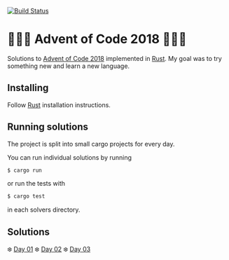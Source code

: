[![Build Status](https://travis-ci.org/Cadiac/adventofcode.svg?branch=2018)](https://travis-ci.org/Cadiac/adventofcode)

# 🎄🎄🎄 Advent of Code 2018 🎄🎄🎄  

Solutions to [Advent of Code 2018](https://adventofcode.com/) implemented in [Rust](https://www.rust-lang.org).
My goal was to try something new and learn a new language.

## Installing

Follow [Rust](https://www.rust-lang.org/en-US/install.html) installation instructions.

## Running solutions

The project is split into small cargo projects for every day.

You can run individual solutions by running

```bash
$ cargo run
```

or run the tests with

```bash
$ cargo test
```

in each solvers directory.

## Solutions

❄️ [Day 01](day01/src/main.rs)
❄️ [Day 02](day02/src/main.rs)
❄️ [Day 03](day03/src/main.rs)
